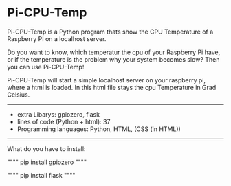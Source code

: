 # Pi-CPU-Temp
Pi-CPU-Temp is a Python program thats show the CPU Temperature of a Raspberry PI on a localhost server.

Do you want to know, which temperatur the cpu of your Raspberry Pi have, or if the temperature is the problem why your system becomes slow?
Then you can use Pi-CPU-Temp!

Pi-CPU-Temp will start a simple localhost server on your raspberry pi, where a html is loaded. In this html file stays the cpu Temperature in Grad Celsius.

-----------------------------------------------------------------------------

- extra Libarys: gpiozero, flask
- lines of code (Python + html): 37
- Programming languages: Python, HTML, (CSS (in HTML))

-----------------------------------------------------------------------------

What do you have to install:

""""
pip install gpiozero
""""

""""
pip install flask
""""
